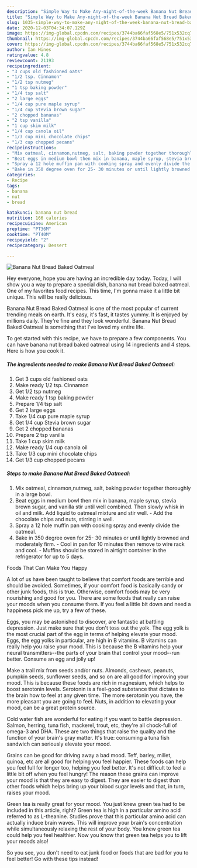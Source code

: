 ```yaml
---
description: "Simple Way to Make Any-night-of-the-week Banana Nut Bread Baked Oatmeal"
title: "Simple Way to Make Any-night-of-the-week Banana Nut Bread Baked Oatmeal"
slug: 1035-simple-way-to-make-any-night-of-the-week-banana-nut-bread-baked-oatmeal
date: 2020-12-03T04:34:07.129Z
image: https://img-global.cpcdn.com/recipes/3744ba66faf568e5/751x532cq70/banana-nut-bread-baked-oatmeal-recipe-main-photo.jpg
thumbnail: https://img-global.cpcdn.com/recipes/3744ba66faf568e5/751x532cq70/banana-nut-bread-baked-oatmeal-recipe-main-photo.jpg
cover: https://img-global.cpcdn.com/recipes/3744ba66faf568e5/751x532cq70/banana-nut-bread-baked-oatmeal-recipe-main-photo.jpg
author: Ian Hines
ratingvalue: 4.8
reviewcount: 21193
recipeingredient:
- "3 cups old fashioned oats"
- "1/2 tsp. Cinnamon"
- "1/2 tsp nutmeg"
- "1 tsp baking powder"
- "1/4 tsp salt"
- "2 large eggs"
- "1/4 cup pure maple syrup"
- "1/4 cup Stevia brown sugar"
- "2 chopped bananas"
- "2 tsp vanilla"
- "1 cup skim milk"
- "1/4 cup canola oil"
- "1/3 cup mini chocolate chips"
- "1/3 cup chopped pecans"
recipeinstructions:
- "Mix oatmeal, cinnamon,nutmeg, salt, baking powder together thoroughly in a large bowl."
- "Beat eggs in medium bowl then mix in banana, maple syrup, stevia brown sugar, and vanilla stir until well combined. Then slowly whisk in oil and milk. Add liquid to oatmeal mixture and stir well. Add the chocolate chips and nuts, stirring in well."
- "Spray a 12 hole muffin pan with cooking spray and evenly divide the oatmeal."
- "Bake in 350 degree oven for 25- 30 minutes or until lightly browned and moderately firm. Cool in pan for 10 minutes then remove to wire rack and cool. Muffins should be stored in airtight container in the refrigerator for up to 5 days."
categories:
- Recipe
tags:
- banana
- nut
- bread

katakunci: banana nut bread 
nutrition: 166 calories
recipecuisine: American
preptime: "PT36M"
cooktime: "PT40M"
recipeyield: "2"
recipecategory: Dessert

---
```



![Banana Nut Bread Baked Oatmeal](https://img-global.cpcdn.com/recipes/3744ba66faf568e5/751x532cq70/banana-nut-bread-baked-oatmeal-recipe-main-photo.jpg)

Hey everyone, hope you are having an incredible day today. Today, I will show you a way to prepare a special dish, banana nut bread baked oatmeal. One of my favorites food recipes. This time, I'm gonna make it a little bit unique. This will be really delicious.



Banana Nut Bread Baked Oatmeal is one of the most popular of current trending meals on earth. It's easy, it's fast, it tastes yummy. It is enjoyed by millions daily. They're fine and they look wonderful. Banana Nut Bread Baked Oatmeal is something that I've loved my entire life.


To get started with this recipe, we have to prepare a few components. You can have banana nut bread baked oatmeal using 14 ingredients and 4 steps. Here is how you cook it.

<!--inarticleads1-->

##### The ingredients needed to make Banana Nut Bread Baked Oatmeal:

1. Get 3 cups old fashioned oats
1. Make ready 1/2 tsp. Cinnamon
1. Get 1/2 tsp nutmeg
1. Make ready 1 tsp baking powder
1. Prepare 1/4 tsp salt
1. Get 2 large eggs
1. Take 1/4 cup pure maple syrup
1. Get 1/4 cup Stevia brown sugar
1. Get 2 chopped bananas
1. Prepare 2 tsp vanilla
1. Take 1 cup skim milk
1. Make ready 1/4 cup canola oil
1. Take 1/3 cup mini chocolate chips
1. Get 1/3 cup chopped pecans




<!--inarticleads2-->

##### Steps to make Banana Nut Bread Baked Oatmeal:

1. Mix oatmeal, cinnamon,nutmeg, salt, baking powder together thoroughly in a large bowl.
1. Beat eggs in medium bowl then mix in banana, maple syrup, stevia brown sugar, and vanilla stir until well combined. Then slowly whisk in oil and milk. Add liquid to oatmeal mixture and stir well. - Add the chocolate chips and nuts, stirring in well.
1. Spray a 12 hole muffin pan with cooking spray and evenly divide the oatmeal.
1. Bake in 350 degree oven for 25- 30 minutes or until lightly browned and moderately firm. - Cool in pan for 10 minutes then remove to wire rack and cool. - Muffins should be stored in airtight container in the refrigerator for up to 5 days.




Foods That Can Make You Happy


A lot of us have been taught to believe that comfort foods are terrible and should be avoided. Sometimes, if your comfort food is basically candy or other junk foods, this is true. Otherwise, comfort foods may be very nourishing and good for you. There are some foods that really can raise your moods when you consume them. If you feel a little bit down and need a happiness pick me up, try a few of these.

Eggs, you may be astonished to discover, are fantastic at battling depression. Just make sure that you don't toss out the yolk. The egg yolk is the most crucial part of the egg in terms of helping elevate your mood. Eggs, the egg yolks in particular, are high in B vitamins. B vitamins can really help you raise your mood. This is because the B vitamins help your neural transmitters--the parts of your brain that control your mood--run better. Consume an egg and jolly up!

Make a trail mix from seeds and/or nuts. Almonds, cashews, peanuts, pumpkin seeds, sunflower seeds, and so on are all good for improving your mood. This is because these foods are rich in magnesium, which helps to boost serotonin levels. Serotonin is a feel-good substance that dictates to the brain how to feel at any given time. The more serotonin you have, the more pleasant you are going to feel. Nuts, in addition to elevating your mood, can be a great protein source.

Cold water fish are wonderful for eating if you want to battle depression. Salmon, herring, tuna fish, mackerel, trout, etc, they're all chock-full of omega-3 and DHA. These are two things that raise the quality and the function of your brain's gray matter. It's true: consuming a tuna fish sandwich can seriously elevate your mood. 

Grains can be good for driving away a bad mood. Teff, barley, millet, quinoa, etc are all good for helping you feel happier. These foods can help you feel full for longer too, helping you feel better. It's not difficult to feel a little bit off when you feel hungry! The reason these grains can improve your mood is that they are easy to digest. They are easier to digest than other foods which helps bring up your blood sugar levels and that, in turn, raises your mood.

Green tea is really great for your mood. You just knew green tea had to be included in this article, right? Green tea is high in a particular amino acid referred to as L-theanine. Studies prove that this particular amino acid can actually induce brain waves. This will improve your brain's concentration while simultaneously relaxing the rest of your body. You knew green tea could help you feel healthier. Now you know that green tea helps you to lift your moods also!

So you see, you don't need to eat junk food or foods that are bad for you to feel better! Go  with  these tips  instead!

